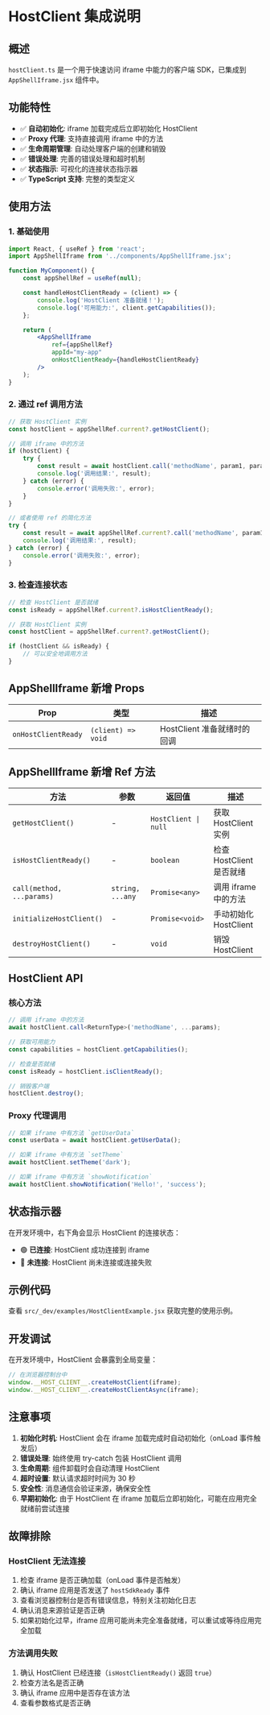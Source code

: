 # HostClient 集成说明

## 概述

`hostClient.ts` 是一个用于快速访问 iframe 中能力的客户端 SDK，已集成到 `AppShellIframe.jsx` 组件中。

## 功能特性

- ✅ **自动初始化**: iframe 加载完成后立即初始化 HostClient
- ✅ **Proxy 代理**: 支持直接调用 iframe 中的方法
- ✅ **生命周期管理**: 自动处理客户端的创建和销毁
- ✅ **错误处理**: 完善的错误处理和超时机制
- ✅ **状态指示**: 可视化的连接状态指示器
- ✅ **TypeScript 支持**: 完整的类型定义

## 使用方法

### 1. 基础使用

```jsx
import React, { useRef } from 'react';
import AppShellIframe from '../components/AppShellIframe.jsx';

function MyComponent() {
    const appShellRef = useRef(null);

    const handleHostClientReady = (client) => {
        console.log('HostClient 准备就绪！');
        console.log('可用能力:', client.getCapabilities());
    };

    return (
        <AppShellIframe
            ref={appShellRef}
            appId="my-app"
            onHostClientReady={handleHostClientReady}
        />
    );
}
```

### 2. 通过 ref 调用方法

```jsx
// 获取 HostClient 实例
const hostClient = appShellRef.current?.getHostClient();

// 调用 iframe 中的方法
if (hostClient) {
    try {
        const result = await hostClient.call('methodName', param1, param2);
        console.log('调用结果:', result);
    } catch (error) {
        console.error('调用失败:', error);
    }
}

// 或者使用 ref 的简化方法
try {
    const result = await appShellRef.current?.call('methodName', param1, param2);
    console.log('调用结果:', result);
} catch (error) {
    console.error('调用失败:', error);
}
```

### 3. 检查连接状态

```jsx
// 检查 HostClient 是否就绪
const isReady = appShellRef.current?.isHostClientReady();

// 获取 HostClient 实例
const hostClient = appShellRef.current?.getHostClient();

if (hostClient && isReady) {
    // 可以安全地调用方法
}
```

## AppShellIframe 新增 Props

| Prop | 类型 | 描述 |
|------|------|------|
| `onHostClientReady` | `(client) => void` | HostClient 准备就绪时的回调 |

## AppShellIframe 新增 Ref 方法

| 方法 | 参数 | 返回值 | 描述 |
|------|------|--------|------|
| `getHostClient()` | - | `HostClient \| null` | 获取 HostClient 实例 |
| `isHostClientReady()` | - | `boolean` | 检查 HostClient 是否就绪 |
| `call(method, ...params)` | `string, ...any` | `Promise<any>` | 调用 iframe 中的方法 |
| `initializeHostClient()` | - | `Promise<void>` | 手动初始化 HostClient |
| `destroyHostClient()` | - | `void` | 销毁 HostClient |

## HostClient API

### 核心方法

```typescript
// 调用 iframe 中的方法
await hostClient.call<ReturnType>('methodName', ...params);

// 获取可用能力
const capabilities = hostClient.getCapabilities();

// 检查是否就绪
const isReady = hostClient.isClientReady();

// 销毁客户端
hostClient.destroy();
```

### Proxy 代理调用

```typescript
// 如果 iframe 中有方法 `getUserData`
const userData = await hostClient.getUserData();

// 如果 iframe 中有方法 `setTheme`
await hostClient.setTheme('dark');

// 如果 iframe 中有方法 `showNotification`
await hostClient.showNotification('Hello!', 'success');
```

## 状态指示器

在开发环境中，右下角会显示 HostClient 的连接状态：

- 🟢 **已连接**: HostClient 成功连接到 iframe
- 🔴 **未连接**: HostClient 尚未连接或连接失败

## 示例代码

查看 `src/_dev/examples/HostClientExample.jsx` 获取完整的使用示例。

## 开发调试

在开发环境中，HostClient 会暴露到全局变量：

```javascript
// 在浏览器控制台中
window.__HOST_CLIENT__.createHostClient(iframe);
window.__HOST_CLIENT__.createHostClientAsync(iframe);
```

## 注意事项

1. **初始化时机**: HostClient 会在 iframe 加载完成时自动初始化（onLoad 事件触发后）
2. **错误处理**: 始终使用 try-catch 包装 HostClient 调用
3. **生命周期**: 组件卸载时会自动清理 HostClient
4. **超时设置**: 默认请求超时时间为 30 秒
5. **安全性**: 消息通信会验证来源，确保安全性
6. **早期初始化**: 由于 HostClient 在 iframe 加载后立即初始化，可能在应用完全就绪前尝试连接

## 故障排除

### HostClient 无法连接

1. 检查 iframe 是否正确加载（onLoad 事件是否触发）
2. 确认 iframe 应用是否发送了 `hostSdkReady` 事件
3. 查看浏览器控制台是否有错误信息，特别关注初始化日志
4. 确认消息来源验证是否正确
5. 如果初始化过早，iframe 应用可能尚未完全准备就绪，可以重试或等待应用完全加载

### 方法调用失败

1. 确认 HostClient 已经连接（`isHostClientReady()` 返回 `true`）
2. 检查方法名是否正确
3. 确认 iframe 应用中是否存在该方法
4. 查看参数格式是否正确
